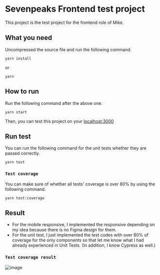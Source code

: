 # Sevenpeaks Frontend test project

This project is the test project for the frontend role of Mike.

## What you need

Uncompressed the source file and run the following command.

```
yarn install
```
or
```
yarn
```

## How to run

Run the following command after the above one.

```
yarn start
```

Then, you can test this project on your [localhost:3000](http://localhost:3000/)

## Run test

You can run the following command for the unit tests whether they are passed correctly.

```
yarn test
```
### `Test coverage`

You can make sure of whether all tests' coverage is over 80% by using the following command.

```
yarn test:coverage
```

## Result

* For the mobile responsive, I implemented the responsive depending on my idea because there is no Figma design for them.
* For the unit test, I just implemented the test codes with over 80% of coverage for the only components so that let me know what I had already experienced in Unit Tests.
(In addition, I know Cypress as well.)

### `Test coverage result`

![image](https://user-images.githubusercontent.com/64152971/222026760-cddcc8d5-9e02-4495-9bf5-8c04670bfe24.png)

